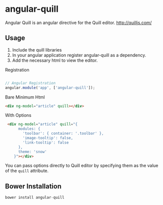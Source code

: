angular-quill
================

Angular Quill is an angular directive for the Quill editor.  http://quilljs.com/


Usage
--------------

1. Include the quill libraries
2. In your angular application register angular-quill as a dependency.
3. Add the necessary html to view the editor.

Registration

```js

// Angular Registration
angular.module('app', ['angular-quill']);

```

Bare Minimum Html
```html
<div ng-model="article" quill></div>
```

With Options
```html
 <div ng-model="article" quill="{
      modules: {
        'toolbar': { container: '.toolbar' },
        'image-tooltip': false,
        'link-tooltip': false
      },
      theme: 'snow'
    }"></div>
```

You can pass options directly to Quill editor by specifying them as the value of the `quill` attribute.


Bower Installation
--------------
```js
bower install angular-quill
```
